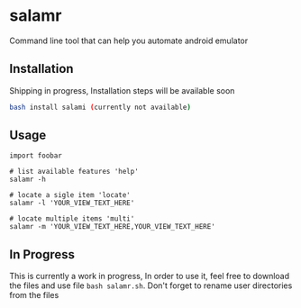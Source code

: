 # salamr

Command line tool that can help you automate android emulator

## Installation

Shipping in progress, Installation steps will be available soon

```bash
bash install salami (currently not available)
```

## Usage

```shell
import foobar

# list available features 'help'
salamr -h 

# locate a sigle item 'locate'
salamr -l 'YOUR_VIEW_TEXT_HERE'

# locate multiple items 'multi'
salamr -m 'YOUR_VIEW_TEXT_HERE,YOUR_VIEW_TEXT_HERE'
```

## In Progress

This is currently a work in progress, In order to use it, feel free to download the files and use file `bash salamr.sh`. Don't forget to rename user directories from the files 
